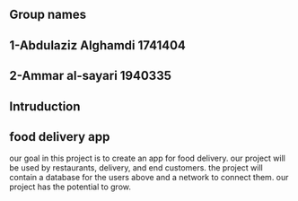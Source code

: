 ## Group names

## 1-Abdulaziz Alghamdi 1741404
## 2-Ammar al-sayari    1940335 

## Intruduction

## food delivery app
our goal in this project is to create an app for food delivery.
our project will be used by restaurants, delivery, and end customers.
the project will contain a database for the users above and a network to connect them.
our project has the potential to grow.
